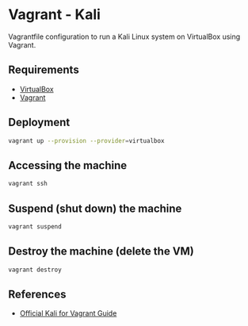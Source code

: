 # Vagrant - Kali

Vagrantfile configuration to run a Kali Linux system on VirtualBox using Vagrant.

## Requirements

- [VirtualBox](https://www.virtualbox.org/wiki/Downloads)
- [Vagrant](https://www.vagrantup.com/docs/cli/)

## Deployment

```bash
vagrant up --provision --provider=virtualbox
```

## Accessing the machine

```bash
vagrant ssh
```

## Suspend (shut down) the machine

```bash
vagrant suspend
```

## Destroy the machine (delete the VM)

```bash
vagrant destroy
```

## References

- [Official Kali for Vagrant Guide](https://www.kali.org/news/announcing-kali-for-vagrant/)